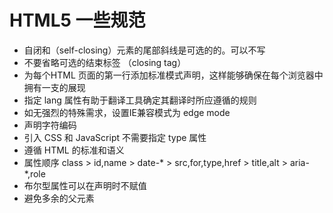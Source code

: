 HTML5 一些规范
===========
* 自闭和（self-closing）元素的尾部斜线是可选的的。可以不写
* 不要省略可选的结束标签 （closing tag）
* 为每个HTML 页面的第一行添加标准模式声明，这样能够确保在每个浏览器中拥有一支的展现
* 指定 lang 属性有助于翻译工具确定其翻译时所应遵循的规则
* 如无强烈的特殊需求，设置IE兼容模式为 edge mode 
* 声明字符编码
* 引入 CSS 和 JavaScript 不需要指定 type 属性
* 遵循 HTML 的标准和语义
* 属性顺序 class > id,name > date-* > src,for,type,href > title,alt > aria-*,role 
* 布尔型属性可以在声明时不赋值
* 避免多余的父元素

